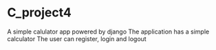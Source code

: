 # C_project4
A simple calulator app powered by django
The application has a simple calculator 
The user can register, login and logout 

